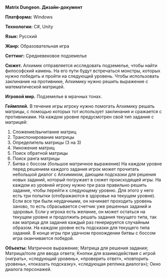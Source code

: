 **Matrix Dungeon. Дизайн-документ**

**Платформа:** Windows

**Технологии:** C#, Unity

**Язык:** Русский

**Жанр:** Образовательная игра

**Сеттинг:** Средневековое подземелье

**Сюжет.** Алхимик отправляется исследовать подземелье, чтобы найти философский камень. На его пути будут встречаться монстры, которых нужно победить и пройти на следующий уровень. 
Чтобы использовать заклинание на противнике, Алхимику нужно решить выражение с математической матрицей.

**Игровой мир.** Подземелье в мрачных тонах. 

**Геймплей.** В течение игры игроку нужно помогать Алхимику решать матрицы, с помощью которых тот использует заклинания и сражается с противниками. На каждом уровне предусмотрен свой тип задания с матрицей: 
1.	Сложение/вычитание матриц
2.	Транспонирование матрицы
3.	Определитель матрицы (3 на 3) 
4.	Умножение матриц
5.	Поиск обратной матрицы
6.	Поиск ранга матрицы
7.	Битва с боссом (большое матричное выражение)
На каждом уровне перед решением каждого задания игрок может прочитать небольшой диалог с Алхимиком, дающим подсказки для решения новых заданий, который погружает в сюжет происходящей игры. На каждом из уровней игроку
нужно три раза правильно решить задание, чтобы перейти к следующему уровню. Для этого у него есть три попытки (отображаются в здоровье на текущем уровне). Если все три были неудачными, он начинает проходить уровень заново,
то есть сбрасывается счетчик уже решенных заданий и здоровья. Если у игрока есть желание, он может остаться на текущем уровне и продолжить решать задания текущего типа, так как матрица для задания каждый раз генерируется случайным образом.
На каждом уровне есть подсказки для текущего типа заданий. В конце игры при удачном прохождении битвы с боссом игра оканчивается победой.

**Объекты:**
Матричное выражение;
Матрица для решения задания;
Матрица/поле для ввода ответа;
Кнопки для взаимодействия с игрой («играть», «следующий уровень», «проверить ответ», «повторить уровень», «показать подсказку», «следующая реплика диалога»);
Окно диалога персонажей.
